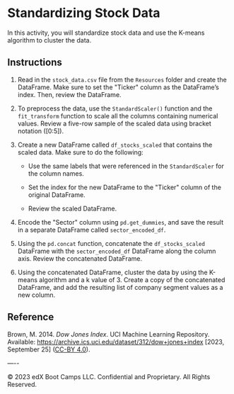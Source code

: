 # Standardizing Stock Data

In this activity, you will standardize stock data and use the K-means algorithm to cluster the data.

## Instructions

1. Read in the `stock_data.csv` file from the `Resources` folder and create the DataFrame. Make sure to set the "Ticker" column as the DataFrame’s index. Then, review the DataFrame.

2. To preprocess the data, use the `StandardScaler()` function and the `fit_transform` function to scale all the columns containing numerical values. Review a five-row sample of the scaled data using bracket notation ([0:5]).

3. Create a new DataFrame called `df_stocks_scaled` that contains the scaled data. Make sure to do the following:

   * Use the same labels that were referenced in the `StandardScaler` for the column names.

   * Set the index for the new DataFrame to the "Ticker" column of the original DataFrame.

   * Review the scaled DataFrame.

4. Encode the "Sector" column using `pd.get_dummies`, and save the result in a separate DataFrame called `sector_encoded_df`.

5. Using the `pd.concat` function, concatenate the `df_stocks_scaled` DataFrame with the `sector_encoded_df` DataFrame along the column axis. Review the concatenated DataFrame.

6. Using the concatenated DataFrame, cluster the data by using the K-means algorithm and a k value of 3. Create a copy of the concatenated DataFrame, and add the resulting list of company segment values as a new column.

## Reference

Brown, M. 2014. *Dow Jones Index*. UCI Machine Learning Repository. Available:  https://archive.ics.uci.edu/dataset/312/dow+jones+index [2023, September 25] ([CC-BY 4.0](https://creativecommons.org/licenses/by/4.0/legalcode)).

—--

© 2023 edX Boot Camps LLC. Confidential and Proprietary. All Rights Reserved.
